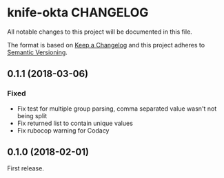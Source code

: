 # knife-okta CHANGELOG

All notable changes to this project will be documented in this file.

The format is based on [Keep a Changelog](http://keepachangelog.com/) and this project adheres to [Semantic Versioning](http://semver.org/).

## 0.1.1 (2018-03-06)

### Fixed

* Fix test for multiple group parsing, comma separated value wasn't not being split
* Fix returned list to contain unique values
* Fix rubocop warning for Codacy

## 0.1.0 (2018-02-01)

First release.
